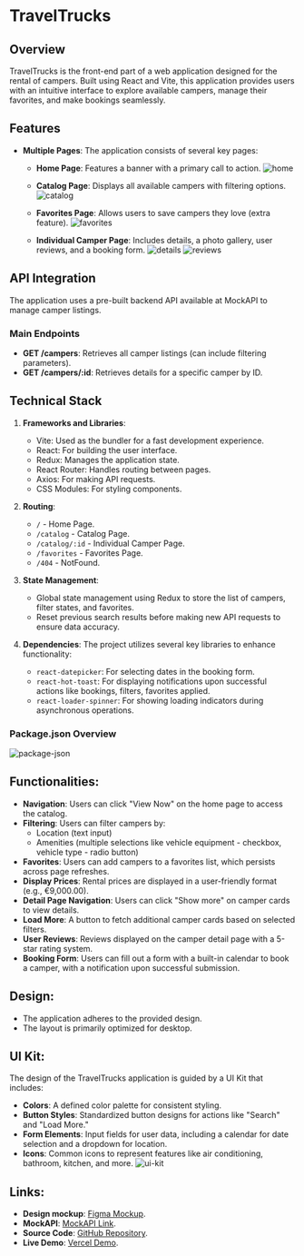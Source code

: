 # TravelTrucks

## Overview

TravelTrucks is the front-end part of a web application designed for the rental of campers. Built using React and Vite, this application provides users with an intuitive interface to explore available campers, manage their favorites, and make bookings seamlessly.

## Features

- **Multiple Pages**: The application consists of several key pages:

  - **Home Page**: Features a banner with a primary call to action.
    ![home](https://drive.google.com/uc?id=10hgM1DkBld-0gkpOHl3viZGyHUWHLQOQ)

  - **Catalog Page**: Displays all available campers with filtering options.
    ![catalog](https://drive.google.com/uc?id=1H_skK6DIYo7XKVyhOIhbNEtjVv-9TBFC)

  - **Favorites Page**: Allows users to save campers they love (extra feature).
    ![favorites](https://drive.google.com/uc?id=1vrfYeIANJkHjjwcZDcBRHXOEpfF9HYXL)

  - **Individual Camper Page**: Includes details, a photo gallery, user reviews, and a booking form.
    ![details](https://drive.google.com/uc?id=1kP-o02G2d-ncXpm9NToHGvGybbCNVwhH)
    ![reviews](https://drive.google.com/uc?id=1th4tZRnniCBswOtdHZKPFUzwa7QuVlzy)

## API Integration

The application uses a pre-built backend API available at MockAPI to manage camper listings.

### Main Endpoints

- **GET /campers**: Retrieves all camper listings (can include filtering parameters).
- **GET /campers/:id**: Retrieves details for a specific camper by ID.

## Technical Stack

1. **Frameworks and Libraries**:

   - Vite: Used as the bundler for a fast development experience.
   - React: For building the user interface.
   - Redux: Manages the application state.
   - React Router: Handles routing between pages.
   - Axios: For making API requests.
   - CSS Modules: For styling components.

2. **Routing**:

   - `/` - Home Page.
   - `/catalog` - Catalog Page.
   - `/catalog/:id` - Individual Camper Page.
   - `/favorites` - Favorites Page.
   - `/404` - NotFound.

3. **State Management**:

   - Global state management using Redux to store the list of campers, filter states, and favorites.
   - Reset previous search results before making new API requests to ensure data accuracy.

4. **Dependencies**:
   The project utilizes several key libraries to enhance functionality:
   - `react-datepicker`: For selecting dates in the booking form.
   - `react-hot-toast`: For displaying notifications upon successful actions like bookings, filters, favorites applied.
   - `react-loader-spinner`: For showing loading indicators during asynchronous operations.

### Package.json Overview

![package-json](https://drive.google.com/uc?id=1NwHFzUj9X-ALWV2yDN401J83camvDl-U)

## Functionalities:

- **Navigation**: Users can click "View Now" on the home page to access the catalog.
- **Filtering**: Users can filter campers by:
  - Location (text input)
  - Amenities (multiple selections like vehicle equipment - checkbox, vehicle type - radio button)
- **Favorites**: Users can add campers to a favorites list, which persists across page refreshes.
- **Display Prices**: Rental prices are displayed in a user-friendly format (e.g., €9,000.00).
- **Detail Page Navigation**: Users can click "Show more" on camper cards to view details.
- **Load More**: A button to fetch additional camper cards based on selected filters.
- **User Reviews**: Reviews displayed on the camper detail page with a 5-star rating system.
- **Booking Form**: Users can fill out a form with a built-in calendar to book a camper, with a notification upon successful submission.

## Design:

- The application adheres to the provided design.
- The layout is primarily optimized for desktop.

## UI Kit:

The design of the TravelTrucks application is guided by a UI Kit that includes:

- **Colors**: A defined color palette for consistent styling.
- **Button Styles**: Standardized button designs for actions like "Search" and "Load More."
- **Form Elements**: Input fields for user data, including a calendar for date selection and a dropdown for location.
- **Icons**: Common icons to represent features like air conditioning, bathroom, kitchen, and more.
  ![ui-kit](https://drive.google.com/uc?id=1sTK3as_cnqiaCIzxcLcJKWLwp9OxLXg6)

## Links:

- **Design mockup**: [Figma Mockup](https://www.figma.com/design/6vTbzaB3EPgOreQz2jOJJe/Campers?node-id=0-1&t=wWUj9PeSd7v1KZ5q-1).
- **MockAPI**: [MockAPI Link](https://66b1f8e71ca8ad33d4f5f63e.mockapi.io/campers).
- **Source Code**: [GitHub Repository](https://github.com/dm-zhuk/test-02).
- **Live Demo**: [Vercel Demo](https://dm-zhuk.github.io/test-02/).
